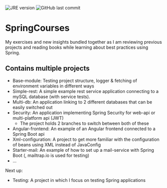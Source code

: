 ![JRE version](https://img.shields.io/badge/JRE-11-blue)
![GitHub last commit](https://img.shields.io/github/last-commit/H3AR7B3A7/SpringCourses)

# SpringCourses
My exercises and new insights bundled together as I am reviewing previous projects and reading books while learning about best practices using Spring.

## Contains multiple projects

- Base-module: Testing project structure, logger & fetching of environment variables in different ways
- Simple-rest: A simple example rest service application connecting to a mySQL database (with service tests).
- Multi-db: An application linking to 2 different databases that can be easily switched out
- Security: An application implementing Spring Security for web-api or multi-platform api (JWT)
    - The project holds 2 branches to switch between both of these
- Angular-frontend: An example of an Angular frontend connected to a Spring Boot api
- Xml-configuration: A project to get more familiar with the configuration of beans using XML instead of JavaConfig
- Starter-mail: An example of how to set up a mail-service with Spring Boot (, mailtrap.io is used for testing)
- ...
 
Next up:
- Testing: A project in which I focus on testing Spring applications


